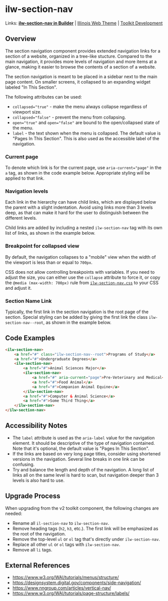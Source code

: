 # ilw-section-nav

Links: **[ilw-section-nav in Builder](https://builder3.toolkit.illinois.edu/component/ilw-section-nav/index.html)** | 
[Illinois Web Theme](https://webtheme.illinois.edu/) | 
[Toolkit Development](https://github.com/web-illinois/toolkit-management)

## Overview

The section navigation component provides extended navigation links for a section of a website, 
organized in a tree-like stucture. Compared to the main navigation, it provides more levels of 
navigation and more items at a glance, making it easier to browse the contents of a section of 
a website.

The section navigation is meant to be placed in a sidebar next to the main page content. On 
smaller screens, it collapsed to an expanding widget labeled "In This Section".

The following attributes can be used:

- `collapsed="true"` - make the menu always collapse regardless of viewport size.
- `collapsed="false"` - prevent the menu from collapsing.
- `open="true"` and `open="false"` are bound to the open/collapsed state of the menu.
- `label` - the text shown when the menu is collapsed. The default value is
  "Pages In This Section". This is also used as the accessible label of the navigation.

### Current page

To denote which link is for the current page, use `aria-current="page"` in the `a` tag, as shown in the
code example below. Appropriate styling will be applied to that link.

### Navigation levels

Each link in the hierarchy can have child links, which are displayed below the parent with
a slight indentation. Avoid using links more than 3 levels deep, as that can make it hard
for the user to distinguish between the different levels.

Child links are added by including a nested `ilw-section-nav` tag with its own list of links, as
shown in the example below.

### Breakpoint for collapsed view

By default, the navigation collapses to a "mobile" view when the width of the viewport is 
less than or equal to `700px`.

CSS does not allow controlling breakpoints with variables. If you need to adjust the size,
you can either use the `collapse` attribute to force it, or copy the `@media (max-width: 700px)`
rule from [`ilw-section-nav.css`](./src/ilw-section-nav.css) to your CSS and adjust it.

### Section Name Link

Typically, the first link in the section navigation is the root page of the section. Special
styling can be added by giving the first link the class `ilw-section-nav--root`, as shown
in the example below.

## Code Examples

```html
<ilw-section-nav>
    <a href="#" class="ilw-section-nav--root">Programs of Study</a>
    <a href="#">Undergraduate Degrees</a>
    <ilw-section-nav>
        <a href="#">Animal Sciences Major</a>
        <ilw-section-nav>
            <a href="#" aria-current="page">Pre-Veterinary and Medical</a>
            <a href="#">Food Animal</a>
            <a href="#">Companion Animal Equine</a>
        </ilw-section-nav>
        <a href="#">Computer & Animal Science</a>
        <a href="#">Some Third Thing</a>
    </ilw-section-nav>
</ilw-section-nav>
```

## Accessibility Notes

- The `label` attribute is used as the `aria-label` value for the navigation element. It should be
  descriptive of the type of navigation contained. Note that it's optional, the default
  value is "Pages In This Section".
- If the links are based on very long page titles, consider using shortened versions in
  the navigation. Several line breaks in one link can be confusing.
- Try and balance the length and depth of the navigation. A long list of links all on
  the same level is hard to scan, but navigation deeper than 3 levels is also hard to
  use.

## Upgrade Process

When upgrading from the v2 toolkit component, the following changes are needed:

- Rename all `il-section-nav` to `ilw-section-nav`.
- Remove heading tags (`h2`, `h3`, etc.). The first link will be emphasized as the root of
  the navigation.
- Remove the top-level `ul` or `ol` tag that's directly under `ilw-section-nav`.
- Replace all other `ul` or `ol` tags with `ilw-section-nav`.
- Remove all `li` tags.

## External References

- https://www.w3.org/WAI/tutorials/menus/structure/
- https://designsystem.digital.gov/components/side-navigation/
- https://www.nngroup.com/articles/vertical-nav/
- https://www.w3.org/WAI/tutorials/page-structure/labels/
